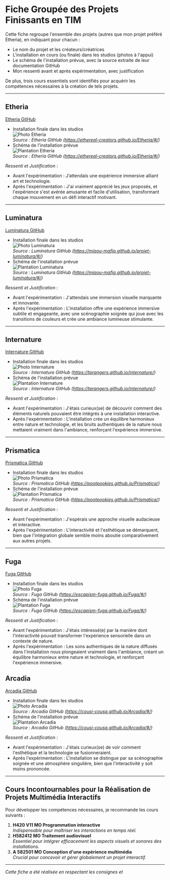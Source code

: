 # Fiche Groupée des Projets Finissants en TIM

Cette fiche regroupe l'ensemble des projets (autres que mon projet préféré Etheria), en indiquant pour chacun :
- Le nom du projet et les créateurs/créatrices
- L'installation en cours (ou finale) dans les studios (photos à l'appui)
- Le schéma de l'installation prévue, avec la source extraite de leur documentation GitHub
- Mon ressenti avant et après expérimentation, avec justification

De plus, trois cours essentiels sont identifiés pour acquérir les compétences nécessaires à la création de tels projets.

---

## Etheria
[Etheria GitHub](https://ethereal-creators.github.io/Etheria/#/)

- Installation finale dans les studios  
  ![Photo Etheria](photos_expo_finissants/photo_etheria.jpg)  
  *Source : Etheria GitHub (https://ethereal-creators.github.io/Etheria/#/)*
- Schéma de l'installation prévue  
  ![Plantation Etheria](photos_expo_finissants/plantation_etheria.jpg)  
  *Source : Etheria GitHub (https://ethereal-creators.github.io/Etheria/#/)*

*Ressenti et Justification* :  
- Avant l'expérimentation : J’attendais une expérience immersive alliant art et technologie.  
- Après l'expérimentation : J'ai vraiment apprécié les jeux proposés, et l'expérience s'est avérée amusante et facile d'utilisation, transformant chaque mouvement en un défi interactif motivant.

---

## Luminatura
[Luminatura GitHub](https://miaou-mafia.github.io/projet-luminatura/#/)

- Installation finale dans les studios  
  ![Photo Luminatura](photos_expo_finissants/photo_luminatura.jpeg)  
  *Source : Luminatura GitHub (https://miaou-mafia.github.io/projet-luminatura/#/)*
- Schéma de l'installation prévue  
  ![Plantation Luminatura](photos_expo_finissants/plantation_luminatura.jpg)  
  *Source : Luminatura GitHub (https://miaou-mafia.github.io/projet-luminatura/#/)*

*Ressenti et Justification* :  
- Avant l'expérimentation : J'attendais une immersion visuelle marquante et innovante.  
- Après l'expérimentation : L'installation offre une expérience immersive subtile et engageante, avec une scénographie soignée qui joue avec les transitions de couleurs et crée une ambiance lumineuse stimulante.

---

## Internature
[Internature GitHub](https://tprangers.github.io/internature/)

- Installation finale dans les studios  
  ![Photo Internature](photos_expo_finissants/photo_internature.jpg)  
  *Source : Internature GitHub (https://tprangers.github.io/internature/)*
- Schéma de l'installation prévue  
  ![Plantation Internature](photos_expo_finissants/plantation_internature.jpg)  
  *Source : Internature GitHub (https://tprangers.github.io/internature/)*

*Ressenti et Justification* :  
- Avant l'expérimentation : J'étais curieux(se) de découvrir comment des éléments naturels pouvaient être intégrés à une installation interactive.  
- Après l'expérimentation : L'installation crée un équilibre harmonieux entre nature et technologie, et les bruits authentiques de la nature nous mettaient vraiment dans l'ambiance, renforçant l'expérience immersive.

---

## Prismatica
[Prismatica GitHub](https://pootpookies.github.io/Prismatica/)

- Installation finale dans les studios  
  ![Photo Prismatica](photos_expo_finissants/photo_prismatica.jpg)  
  *Source : Prismatica GitHub (https://pootpookies.github.io/Prismatica/)*
- Schéma de l'installation prévue  
  ![Plantation Prismatica](photos_expo_finissants/plantation_prismatica.jpg)  
  *Source : Prismatica GitHub (https://pootpookies.github.io/Prismatica/)*

*Ressenti et Justification* :  
- Avant l'expérimentation : J'espérais une approche visuelle audacieuse et interactive.  
- Après l'expérimentation : L'interactivité et l'esthétique se démarquent, bien que l'intégration globale semble moins aboutie comparativement aux autres projets.

---

## Fuga
[Fuga GitHub](https://escapism-fuga.github.io/Fuga/#/)

- Installation finale dans les studios  
  ![Photo Fuga](photos_expo_finissants/photo_fuga.jpg)  
  *Source : Fuga GitHub (https://escapism-fuga.github.io/Fuga/#/)*
- Schéma de l'installation prévue  
  ![Plantation Fuga](photos_expo_finissants/plantation_fuga.png)  
  *Source : Fuga GitHub (https://escapism-fuga.github.io/Fuga/#/)*

*Ressenti et Justification* :  
- Avant l'expérimentation : J'étais intéressé(e) par la manière dont l'interactivité pouvait transformer l'expérience sensorielle dans un contexte de nature.
- Après l'expérimentation : Les sons authentiques de la nature diffusés dans l'installation nous plongeaient vraiment dans l'ambiance, créant un équilibre harmonieux entre nature et technologie, et renforçant l'expérience immersive.

## Arcadia
[Arcadia GitHub](https://cousi-cousa.github.io/Arcadia/#/)

- Installation finale dans les studios  
  ![Photo Arcadia](photos_expo_finissants/photo_arcadia.jpg)  
  *Source : Arcadia GitHub (https://cousi-cousa.github.io/Arcadia/#/)*
- Schéma de l'installation prévue  
  ![Plantation Arcadia](photos_expo_finissants/plantation_arcadia.png)  
  *Source : Arcadia GitHub (https://cousi-cousa.github.io/Arcadia/#/)*

*Ressenti et Justification* :  
- Avant l'expérimentation : J'étais curieux(se) de voir comment l'esthétique et la technologie se fusionneraient.  
- Après l'expérimentation : L'installation se distingue par sa scénographie soignée et une atmosphère singulière, bien que l'interactivité y soit moins prononcée.

---

## Cours Incontournables pour la Réalisation de Projets Multimédia Interactifs
Pour développer les compétences nécessaires, je recommande les cours suivants :
1. **H420 V11 MO Programmation interactive**  
   *Indispensable pour maîtriser les interactions en temps réel.*
2. **H582412 MO Traitement audiovisuel**  
   *Essentiel pour intégrer efficacement les aspects visuels et sonores des installations.*
3. **A 582501 MO Conception d'une expérience multimédia**  
   *Crucial pour concevoir et gérer globalement un projet interactif.*

---

*Cette fiche a été réalisée en respectant les consignes et*
